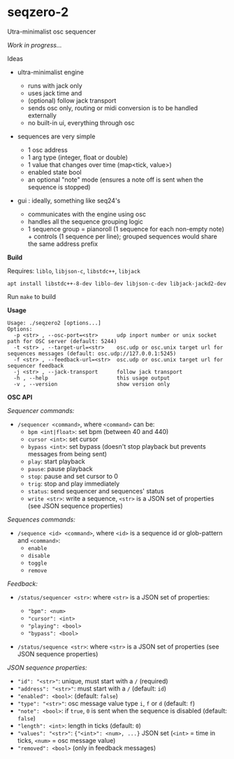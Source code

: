 # seqzero-2

Utra-minimalist osc sequencer

*Work in progress...*

Ideas

- ultra-minimalist engine
  - runs with jack only
  - uses jack time and
  - (optional) follow jack transport
  - sends osc only, routing or midi conversion is to be handled externally
  - no built-in ui, everything through osc

- sequences are very simple
  - 1 osc address
  - 1 arg type (integer, float or double)
  - 1 value that changes over time (map<tick, value>)
  - enabled state bool
  - an optional "note" mode (ensures a note off is sent when the sequence is stopped)

- gui : ideally, something like seq24's
  - communicates with the engine using osc
  - handles all the sequence grouping logic
  - 1 sequence group = pianoroll (1 sequence for each non-empty note) + controls (1 sequence per line); grouped sequences would share the same address prefix


**Build**

Requires: `liblo`, `libjson-c`, `libstdc++`, `libjack`

`apt install libstdc++-8-dev liblo-dev libjson-c-dev libjack-jackd2-dev`

Run `make` to build

**Usage**

```
Usage: ./seqzero2 [options...]
Options:
  -p <str> , --osc-port=<str>      udp inport number or unix socket path for OSC server (default: 5244)
  -t <str> , --target-url=<str>    osc.udp or osc.unix target url for sequences messages (default: osc.udp://127.0.0.1:5245)
  -f <str> , --feedback-url=<str>  osc.udp or osc.unix target url for sequencer feedback
  -j <str> , --jack-transport      follow jack transport
  -h , --help                      this usage output
  -v , --version                   show version only
```

**OSC API**

*Sequencer commands:*

- `/sequencer <command>`, where `<command>` can be:
  - `bpm <int|float>`: set bpm (between 40 and 440)
  - `cursor <int>`: set cursor
  - `bypass <int>`: set bypass (doesn't stop playback but prevents messages from being sent)
  - `play`: start playback
  - `pause`: pause playback
  - `stop`: pause and set cursor to 0
  - `trig`: stop and play immediately
  - `status`: send sequencer and sequences' status
  - `write <str>`: write a sequence, `<str>` is a JSON set of properties (see JSON sequence properties)


*Sequences commands:*

- `/sequence <id> <command>`, where `<id>` is a sequence id or glob-pattern and `<command>`:
  - `enable`
  - `disable`
  - `toggle`
  - `remove`

*Feedback:*

- `/status/sequencer <str>`: where `<str>` is a JSON set of properties:
  - `"bpm": <num>`
  - `"cursor": <int>`
  - `"playing": <bool>`
  - `"bypass": <bool>`

- `/status/sequence <str>`: where `<str>` is a JSON set of properties (see JSON sequence properties)

*JSON sequence properties:*

- `"id": "<str>"`: unique, must start with a `/` (required)
- `"address": "<str>"`: must start with a `/` (default: `id`)
- `"enabled": <bool>`: (default: `false`)
- `"type": "<str>"`: osc message value type `i`, `f` or `d` (default: `f`)
- `"note": <bool>`: if `true`, `0` is sent when the sequence is disabled (default: `false`)
- `"length": <int>`: length in ticks (default: `0`)
- `"values": "<str>"`: `{"<int>": <num>, ...}` JSON set (`<int>` = time in ticks, `<num>` = osc message value)
- `"removed": <bool>` (only in feedback messages)
